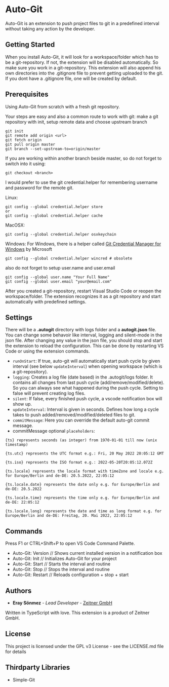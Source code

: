 # Auto-Git

Auto-Git is an extension to push project files to git in a predefined interval without taking any action by the developer.

## Getting Started

When you install Auto-Git, it will look for a workspace/folder which has to be a git-repository. If not, the extension will be disabled automatically. So make sure you work in a git-repository. This extension will also append his own directories into the .gitignore file to prevent getting uploaded to the git. If you dont have a .gitignore file, one will be created by default.

## Prerequisites

Using Auto-Git from scratch with a fresh git repository.

Your steps are easy and also a common route to work with git: make a git repository with init, setup remote data and choose upstream branch

```
git init
git remote add origin <url>
git fetch origin
git pull origin master
git branch --set-upstream-to=origin/master
```

If you are working within another branch beside master, so do not forget to switch into it using:

```
git checkout <branch>
```

I would prefer to use the git credential.helper for remembering username and password for the remote git.

Linux:

```
git config --global credential.helper store
or
git config --global credential.helper cache
```

MacOSX:

```
git config --global credential.helper osxkeychain
```

Windows:
For Windows, there is a helper called [Git Credential Manager for Windows](https://github.com/Microsoft/Git-Credential-Manager-for-Windows) by Microsoft

```
git config --global credential.helper wincred # obsolete
```

also do not forget to setup user.name and user.email

```
git config --global user.name "Your Full Name"
git config --global user.email "your@email.com"
```

After you created a git-repository, restart Visual Studio Code or reopen the workspace/folder. The extension recognizes it as a git repository and start automatically with predefined settings.

## Settings

There will be a **.autogit** directory with logs folder and a **autogit.json** file. You can change some behavoir like interval, logging and silent-mode in the json file.
After changing any value in the json file, you should stop and start the extension to reload the configuration. This can be done by restarting VS Code or using the extension commands.

- `runOnStart`: If true, auto-git will automatically start push cycle by given interval (see below `updateInterval`) when opening workspace (which is a git-repository).
- `logging`: Creates a log file (date based) in the .autogit/logs folder. It contains all changes from last push cycle (add/remove/modified/delete). So you can always see what happened during the push cycle. Setting to false will prevent creating log files.
- `silent`: If false, every finished push cycle, a vscode notification box will show up.
- `updateInterval`: Interval is given in seconds. Defines how long a cycle takes to push added/removed/modified/deleted files to git.
- `commitMessage`: Here you can override the default auto-git commit message.
- commitMessage optional `placeholders`:

```
{ts} represents seconds (as integer) from 1970-01-01 till now (unix timestamp)

{ts.utc} represents the UTC format e.g.: Fri, 20 May 2022 20:05:12 GMT

{ts.iso} represents the ISO format e.g.: 2022-05-20T20:05:12.072Z

{ts.locale} represents the locale format with timeZone and locale e.g. for Europe/Berlin and de-DE: 20.5.2022, 22:05:12

{ts.locale.date} represents the date only e.g. for Europe/Berlin and de-DE: 20.5.2022

{ts.locale.time} represents the time only e.g. for Europe/Berlin and de-DE: 22:05:12

{ts.locale.long} represents the date and time as long format e.g. for Europe/Berlin and de-DE: Freitag, 20. Mai 2022, 22:05:12
```

## Commands

Press F1 or CTRL+Shift+P to open VS Code Command Palette.

- Auto-Git: Version // Shows current installed version in a notification box
- Auto-Git: Init // Initializes Auto-Git for your project
- Auto-Git: Start // Starts the interval and routine
- Auto-Git: Stop // Stops the interval and routine
- Auto-Git: Restart // Reloads configuration + stop + start

## Authors

- **Eray Sönmez** - _Lead Developer_ - [Zeitner GmbH](https://www.zeitnergmbh.de)

Written in TypeScript with love. This extension is a product of Zeitner GmbH.

## License

This project is licensed under the GPL v3 License - see the LICENSE.md file for details

## Thirdparty Libraries

- Simple-Git
